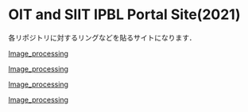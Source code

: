 # OIT and SIIT IPBL Portal Site(2021)

各リポジトリに対するリングなどを貼るサイトになります．

[Image_processing](https://github.com/oit-ipbl/image_processing)

[Image_processing](https://github.com/oit-ipbl/image_processing)

[Image_processing](https://github.com/oit-ipbl/image_processing)

[Image_processing](https://github.com/oit-ipbl/image_processing)
